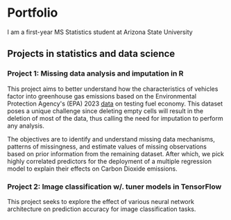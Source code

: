 # Portfolio

I am a first-year MS Statistics student at Arizona State University

## Projects in statistics and data science

### Project 1: Missing data analysis and imputation in R
This project aims to better understand how the characteristics of vehicles factor into greenhouse gas emissions based on the Environmental Protection Agency's (EPA) 2023 [data](https://www.epa.gov/compliance-and-fuel-economy-data/data-cars-used-testing-fuel-economy) on testing fuel economy. This dataset poses a unique challenge since deleting empty cells will result in the deletion of most of the data, thus calling the need for imputation to perform any analysis.

The objectives are to identify and understand missing data mechanisms, patterns of missingness, and estimate values of missing observations based on prior information from the remaining dataset. After which, we pick highly correlated predictors for the deployment of a multiple regression model to explain their effects on Carbon Dioxide emissions. 

### Project 2: Image classification w/. tuner models in TensorFlow

This project seeks to explore the effect of various neural network architecture on prediction accuracy for image classification tasks. 
